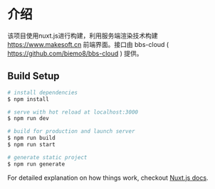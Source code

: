 # 介绍

该项目使用nuxt.js进行构建，利用服务端渲染技术构建 https://www.makesoft.cn 前端界面。接口由 bbs-cloud ( https://github.com/biemo8/bbs-cloud ) 提供。

## Build Setup

``` bash
# install dependencies
$ npm install

# serve with hot reload at localhost:3000
$ npm run dev

# build for production and launch server
$ npm run build
$ npm run start

# generate static project
$ npm run generate
```

For detailed explanation on how things work, checkout [Nuxt.js docs](https://nuxtjs.org).
